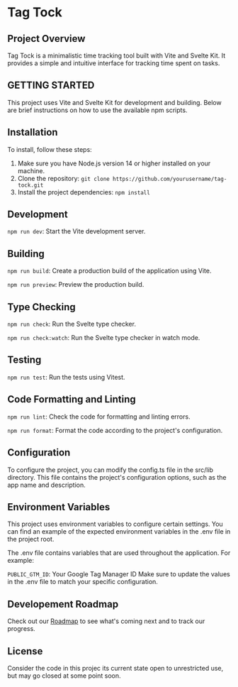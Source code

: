 # Tag Tock

## Project Overview

Tag Tock is a minimalistic time tracking tool built with Vite and Svelte Kit. It provides a simple and intuitive interface for tracking time spent on tasks.

## GETTING STARTED

This project uses Vite and Svelte Kit for development and building. Below are brief instructions on how to use the available npm scripts.

## Installation

To install, follow these steps:

1. Make sure you have Node.js version 14 or higher installed on your machine.
2. Clone the repository: `git clone https://github.com/yourusername/tag-tock.git`
3. Install the project dependencies: `npm install`

## Development

`npm run dev`: Start the Vite development server.

## Building

`npm run build`: Create a production build of the application using Vite.

`npm run preview`: Preview the production build.

## Type Checking

`npm run check`: Run the Svelte type checker.

`npm run check:watch`: Run the Svelte type checker in watch mode.

## Testing

`npm run test`: Run the tests using Vitest.

## Code Formatting and Linting

`npm run lint`: Check the code for formatting and linting errors.

`npm run format`: Format the code according to the project's configuration.

## Configuration

To configure the project, you can modify the config.ts file in the src/lib directory. This file contains the project's configuration options, such as the app name and description.

## Environment Variables

This project uses environment variables to configure certain settings. You can find an example of the expected environment variables in the .env file in the project root.

The .env file contains variables that are used throughout the application. For example:

`PUBLIC_GTM_ID`: Your Google Tag Manager ID
Make sure to update the values in the .env file to match your specific configuration.

## Developement Roadmap

Check out our [Roadmap](ROADMAP.md) to see what's coming next and to track our progress.

## License

Consider the code in this projec its current state open to unrestricted use, but may go closed at some point soon.
